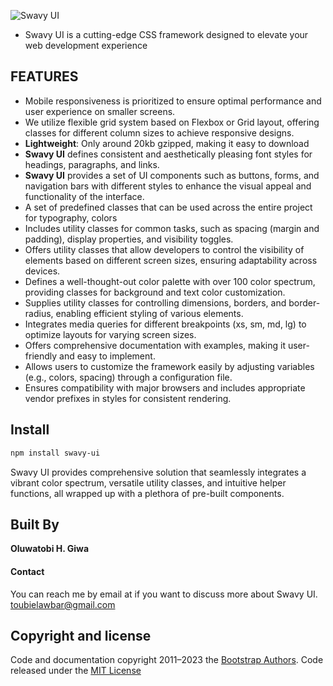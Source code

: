 ![Swavy UI](https://swavy-ui.toubietech.com/assets/img/logo.png)

* Swavy UI is a cutting-edge CSS framework designed to elevate your web development experience

<!-- ![Github](https://img.shields.io/github/v/release/toubielawbar/swavy-ui?logo=SwavyUI) -->
<!-- [![npm](https://img.shields.io/npm/v/swavy-ui.svg)]
[![npm](https://img.shields.io/npm/dm/swavy-ui.svg)]
[![](https://data.jsdelivr.com/v1/package/npm/swavy-ui/badge)](https://www.jsdelivr.com/package/npm/swavy-ui) -->

## FEATURES

- Mobile  responsiveness is prioritized to ensure optimal performance and user experience on smaller screens.
- We utilize flexible grid system based on Flexbox or Grid layout, offering classes for different column sizes to achieve responsive designs.
- **Lightweight**: Only around 20kb gzipped, making it easy to download
- **Swavy UI** defines consistent and aesthetically pleasing font styles for headings, paragraphs, and links.
- **Swavy UI** provides a set of UI components such as buttons, forms, and navigation bars with different styles to enhance the visual appeal and functionality of the interface.
- A set of predefined classes that can be used across the entire project for typography, colors
- Includes utility classes for common tasks, such as spacing (margin and padding), display properties, and visibility toggles.
- Offers utility classes that allow developers to control the visibility of elements based on different screen sizes, ensuring adaptability across devices.
- Defines a well-thought-out color palette with over 100 color spectrum, providing classes for background and text color customization.
- Supplies utility classes for controlling dimensions, borders, and border-radius, enabling efficient styling of various elements.
- Integrates media queries for different breakpoints (xs, sm, md, lg) to optimize layouts for varying screen sizes.
- Offers comprehensive documentation with examples, making it user-friendly and easy to implement.
- Allows users to customize the framework easily by adjusting variables (e.g., colors, spacing) through a configuration file.
- Ensures compatibility with major browsers and includes appropriate vendor prefixes in styles for consistent rendering.

## Install

```bash
npm install swavy-ui  
```

Swavy UI provides comprehensive solution that seamlessly integrates a vibrant color spectrum, versatile utility classes, and intuitive helper functions, all wrapped up with a plethora of pre-built components. 

## Built By

**Oluwatobi H. Giwa**

#### Contact

You can reach me by email at if you want to discuss more about Swavy UI. [toubielawbar@gmail.com](mailto:toubielawbar@gmail.com)

## Copyright and license

Code and documentation copyright 2011–2023 the [Bootstrap Authors](https://github.com/toubielawbar/swavy-ui/graphs/contributors). Code released under the [MIT License](https://github.com/toubielawbar/swavy-ui/blob/master/LICENSE)